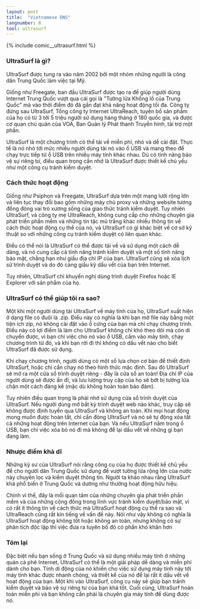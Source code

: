 ```yaml
---
layout: post
title:  "Vietnamese DNS"
langnumber: 8
tool: ultrasurf
---
```


{% include comic__ultrasurf.html %}

<h3 class='subhed'>UltraSurf là ​​gì?</h3>

UltraSurf được tung ra vào năm 2002 bởi một nhóm những người là công dân Trung Quốc làm việc tại Mỹ.

Giống như Freegate, ban đầu UltraSurf được tạo ra để giúp người dùng Internet Trung Quốc vượt qua cái gọi là "Tường lửa Khổng lồ của Trung Quốc" mà vào thời điểm đó đã gần đạt khả năng hoạt động tối đa. Công ty đứng sau UltraSurf, Tổng công ty Internet UltraReach, tuyên bố sản phẩm của họ có từ 3 tới 5 triệu người sử dụng hàng tháng ở 180 quốc gia, và được cơ quan chủ quản của VOA, Ban Quản lý Phát thanh Truyền hình, tài trợ một phần.

UltraSurf là ​​một chương trình có thể tải về miễn phí, nhỏ và dễ cài đặt. Thực tế là nó nhỏ tới mức nhiều người dùng tải nó vào ổ USB và mang theo để chạy trực tiếp từ ổ USB trên nhiều máy tính khác nhau. Dù có tính năng bảo vệ sự riêng tư, điều quan trọng cần nhớ là UltraSurf được thiết kế chủ yếu như một công cụ tránh kiểm duyệt.

<h3 class='subhed icon how'>Cách thức hoạt động</h3>

Giống như Psiphon và Freegate, UltraSurf dựa trên một mạng lưới rộng lớn và liên tục thay đổi bao gồm những máy chủ proxy và những website tương đồng đóng vai trò xương sống của giao thức tránh kiểm duyệt. Tuy nhiên UltraSurf, và công ty mẹ UltraReach, không cung cấp cho những chuyên gia phát triển phần mềm và những tin tặc mũ trắng khác nhiều thông tin về cách thức hoạt động cụ thể của nó, và UltraSurf  có gì khác biệt về cơ sở kỹ thuật so với những công cụ tránh kiểm duyệt có liên quan khác.

Điều có thể nói là UltraSurf có thể được ​​tải về và sử dụng một cách dễ dàng, và nó cung cấp cả tính năng tránh kiểm duyệt và một số tính năng bảo mật, chẳng hạn như giấu địa chỉ IP của bạn. UltraSurf cũng sẽ xóa lịch sử trình duyệt và do đó càng giấu kỹ dấu vết của bạn trên Internet.

Tuy nhiên, UltraSurf chỉ khuyến nghị dùng trình duyệt Firefox hoặc IE Explorer với sản phẩm của họ.

<h3 class='subhed icon help'>UltraSurf có thể giúp tôi ra sao?</h3>

Một khi một người dùng tải UltraSurf về máy tính của họ, UltraSurf xuất hiện ở dạng file có đuôi là .zip. Điều này có nghĩa là khi bạn mở file này bằng một tiện ích zip, nó không cài đặt vào ổ cứng của bạn mà chỉ chạy chương trình. Điều này có lợi điểm là làm cho UltraSurf không chỉ khó theo dõi mà còn di chuyển được, vì bạn chỉ việc cho nó vào ổ USB, cắm vào máy tính, chạy chương trình từ đó, và khi bạn rời đi thì không có dấu vết nào cho biết UltraSurf  đã được sử dụng.

Khi chạy chương trình, người dùng có một số lựa chọn cơ bản để thiết định UltraSurf, hoặc chỉ cần chạy nó theo hình thức mặc định. Sau đó UltraSurf sẽ mở ra một cửa sổ trình duyệt riêng - đây là cửa sổ an toàn! Địa chỉ IP của người dùng sẽ được ẩn đi, và lưu lượng truy cập của họ sẽ bớt bị tường lửa chặn một cách đáng kể (mặc dù không hoàn toàn bảo đảm).

Tuy nhiên điều quan trọng là phải nhớ sử dụng cửa sổ trình duyệt của UltraSurf. Nếu người dùng mở bất kỳ trình duyệt web nào khác, truy cập sẽ không được định tuyến qua UltraSurf và không an toàn. Khi mọi hoạt động mong muốn được hoàn tất, chỉ cần đóng UltraSurf và nó sẽ tự động xóa tất cả những hoạt động trên Internet của bạn. Và nếu UltraSurf nằm trong ổ USB, bạn chỉ việc xóa bỏ nó đi mà không để lại dấu vết về những gì bạn đang làm.

<h3 class='subhed icon caution'>Nhược điểm khả dĩ</h3>

Những kỹ sư của UltraSurf nói rằng công cụ của họ được thiết kế chủ yếu để cho người dân Trung Quốc sử dụng để vượt tường lửa rộng lớn của nước này chuyên lọc và kiểm duyệt thông tin. Người ta kháo nhau rằng UltraSurf khá phổ biến ở Trung Quốc và dường như thường hoạt động hữu hiệu.

Chính vì thế, đây là mối quan tâm của những chuyên gia phát triển phần mềm và của những cộng đồng trong lĩnh vực tránh kiểm duyệt/bảo mật, vì có rất ít thông tin về cách thức mà UltraSurf  hoạt động cụ thể ra sao và UltraReach cũng rất kín tiếng về vấn đề này. Nói như vậy không có nghĩa là UltraSurf  hoạt động không tốt hoặc không an toàn, nhưng không có sự phân tích độc lập thì việc đưa ra tuyên bố đó có phần khó khăn hơn

<h3 class='subhed icon bottomLine'>Tóm lại</h3>

Đặc biệt nếu bạn sống ở Trung Quốc và sử dụng nhiều máy tính ở những quán cà phê Internet, UltraSurf có thể là một giải pháp dễ dàng và miễn phí dành cho bạn. Tính di động của nó khiến cho việc sử dụng máy tính này tới máy tính khác được nhanh chóng, và thiết kế của nó để lại rất ít dấu vết về hoạt động của bạn. Một khi vào UltraSurf, công cụ này sẽ giúp bạn tránh kiểm duyệt và bảo vệ sự riêng tư của bạn khá tốt. Cuối cùng, UltraSurf  hoàn toàn miễn phí và bạn không cần phải là chuyên gia máy tính để dùng được nó.

